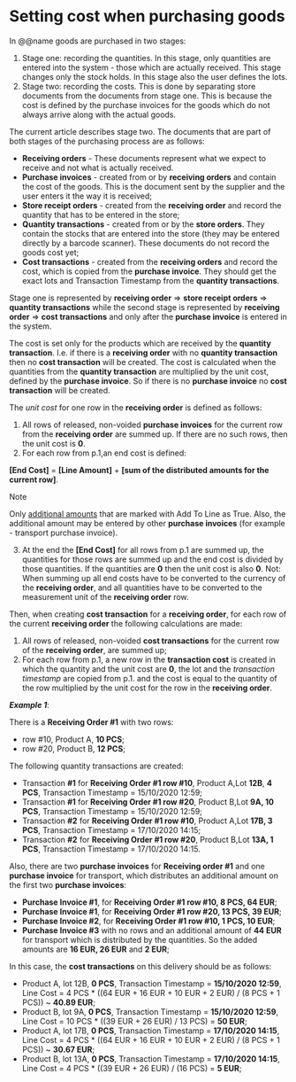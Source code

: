 # Setting cost when purchasing goods

In @@name goods are purchased in two stages:
 
1. Stage one: recording the quantities. In this stage, only quantities are entered into the system - those which are actually received. This stage changes only the stock holds. In this stage also the user defines the lots.
2. Stage two: recording the costs. This is done by separating store documents from the documents from stage one. This is because the cost is defined by the purchase invoices for the goods which do not always arrive along with the actual goods.

The current article describes stage two. The documents that are part of both stages of the purchasing process are as follows:
 
- **Receiving orders** - These documents represent what we expect to receive and not what is actually received.
- **Purchase invoices** - created from or by **receiving orders** and contain the cost of the goods. This is the document sent by the supplier and the user enters it the way it is received;
- **Store receipt orders** - created from the **receiving order** and record the quantity that has to be entered in the store;
- **Quantity transactions** - created from or by the **store orders**. They contain the stocks that are entered into the store (they may be entered directly by a barcode scanner). These documents do not record the goods cost yet;
- **Cost transactions** - created from the **receiving orders** and record the cost, which is copied from the **purchase invoice**. They should get the exact lots and Transaction Timestamp from the **quantity transactions**.

Stage one is represented by **receiving order** => **store receipt orders** => **quantity transactions** while the second stage is represented by **receiving order** => **cost transactions** and only after the **purchase invoice** is entered in the system.
 
The cost is set only for the products which are received by the **quantity transaction**. I.e. if there is a **receiving order** with no **quantity transaction** then no **cost transaction** will be created. The cost is calculated when the quantities from the **quantity transaction** are multiplied by the unit cost, defined by the **purchase invoice**. So if there is no **purchase invoice** no **cost transaction** will be created. 
 
The *unit cost* for one row in the **receiving order** is defined as follows:
 
1. All rows of released, non-voided **purchase invoices** for the current row from the **receiving order** are summed up. If there are no such rows, then the unit cost is **0**. 
2. For each row from p.1,an end cost is defined: 

**[End Cost]** = **[Line Amount]** + **[sum of the distributed amounts for the current row]**. 

> [!NOTE]
> Only [additional amounts](https://docs.erp.net/tech/advanced/document-amounts/index.html) that are marked with Add To Line as True. Also, the additional amount may be entered by other **purchase invoices** (for example - transport purchase invoice).

3. At the end the **[End Cost]** for all rows from p.1 are summed up, the quantities for those rows are summed up and the end cost is divided by those quantities. If the quantities are **0** then the unit cost is also **0**. 
Not: When summing up all end costs have to be converted to the currency of the **receiving order**, and all quantities have to be converted to the measurement unit of the **receiving order** row.

Then, when creating **cost transaction** for a **receiving order**, for each row of the current **receiving order** the following calculations are made:
 
1. All rows of released, non-voided **cost transactions** for the current row of the **receiving order**, are summed up;
2. For each row from p.1, a new row in the **transaction cost** is created in which the quantity and the unit cost are **0**, the lot and the *transaction timestamp* are copied from p.1. and the cost is equal to the quantity of the row multiplied by the unit cost for the row in the **receiving order**.
 
***Example 1***:
 
There is a **Receiving Order #1** with two rows:
 
- row #10, Product A, **10 PCS**;
- row #20, Product B, **12 PCS**;

The following quantity transactions are created:
 
- Transaction **#1** for **Receiving Order #1 row #10**, Product A,Lot **12B**, **4 PCS**, Transaction Timestamp = 15/10/2020 12:59;
- Transaction **#1** for **Receiving Order #1 row #20**, Product B,Lot **9A, 10 PCS**, Transaction Timestamp = 15/10/2020 12:59;
- Transaction **#2** for **Receiving Order #1 row #10**, Product A,Lot **17B, 3 PCS**, Transaction Timestamp = 17/10/2020 14:15;
- Transaction **#2** for **Receiving Order #1 row #20**, Product B,Lot **13A, 1 PCS**, Transaction Timestamp = 17/10/2020 14:15.

Also, there are two **purchase invoices** for **Receiving order #1** and one **purchase invoice** for transport, which distributes an additional amount on the first two **purchase invoices**:
 
- **Purchase Invoice #1**, for **Receiving Order #1 row #10, 8 PCS, 64 EUR**;
- **Purchase Invoice #1**, for **Receiving Order #1 row #20, 13 PCS, 39 EUR**;
- **Purchase Invoice #2**, for **Receiving Order #1 row #10, 1 PCS, 10 EUR**;
- **Purchase Invoice #3** with no rows and an additional amount of **44 EUR** for transport which is distributed by the quantities. So the added amounts are **16 EUR, 26 EUR** and **2 EUR**;

In this case, the **cost transactions** on this delivery should be as follows:
 
- Product A, lot 12B, **0 PCS**, Transaction Timestamp = **15/10/2020 12:59**, Line Cost = 4 PCS * ((64 EUR + 16 EUR + 10 EUR + 2 EUR) / (8 PCS + 1 PCS)) ~ **40.89 EUR**;
- Product B, lot 9A, **0 PCS**, Transaction Timestamp = **15/10/2020 12:59**, Line Cost = 10 PCS * ((39 EUR + 26 EUR) / 13 PCS) = **50 EUR**;
- Product A, lot 17B, **0 PCS**, Transaction Timestamp = **17/10/2020 14:15**, Line Cost = 4 PCS * ((64 EUR + 16 EUR + 10 EUR + 2 EUR) / (8 PCS + 1 PCS)) ~ **30.67 EUR**;
- Product B, lot 13A, **0 PCS**, Transaction Timestamp = **17/10/2020 14:15**, Line Cost = 4 PCS * ((39 EUR + 26 EUR) / (16 PCS) = **5 EUR**;
